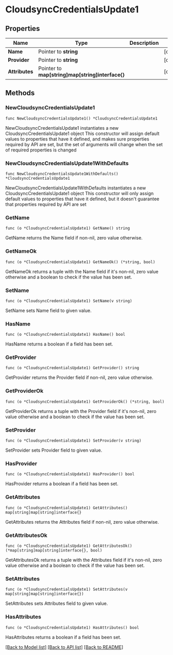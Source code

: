 # CloudsyncCredentialsUpdate1

## Properties

Name | Type | Description | Notes
------------ | ------------- | ------------- | -------------
**Name** | Pointer to **string** |  | [optional] 
**Provider** | Pointer to **string** |  | [optional] 
**Attributes** | Pointer to **map[string]map[string]interface{}** |  | [optional] 

## Methods

### NewCloudsyncCredentialsUpdate1

`func NewCloudsyncCredentialsUpdate1() *CloudsyncCredentialsUpdate1`

NewCloudsyncCredentialsUpdate1 instantiates a new CloudsyncCredentialsUpdate1 object
This constructor will assign default values to properties that have it defined,
and makes sure properties required by API are set, but the set of arguments
will change when the set of required properties is changed

### NewCloudsyncCredentialsUpdate1WithDefaults

`func NewCloudsyncCredentialsUpdate1WithDefaults() *CloudsyncCredentialsUpdate1`

NewCloudsyncCredentialsUpdate1WithDefaults instantiates a new CloudsyncCredentialsUpdate1 object
This constructor will only assign default values to properties that have it defined,
but it doesn't guarantee that properties required by API are set

### GetName

`func (o *CloudsyncCredentialsUpdate1) GetName() string`

GetName returns the Name field if non-nil, zero value otherwise.

### GetNameOk

`func (o *CloudsyncCredentialsUpdate1) GetNameOk() (*string, bool)`

GetNameOk returns a tuple with the Name field if it's non-nil, zero value otherwise
and a boolean to check if the value has been set.

### SetName

`func (o *CloudsyncCredentialsUpdate1) SetName(v string)`

SetName sets Name field to given value.

### HasName

`func (o *CloudsyncCredentialsUpdate1) HasName() bool`

HasName returns a boolean if a field has been set.

### GetProvider

`func (o *CloudsyncCredentialsUpdate1) GetProvider() string`

GetProvider returns the Provider field if non-nil, zero value otherwise.

### GetProviderOk

`func (o *CloudsyncCredentialsUpdate1) GetProviderOk() (*string, bool)`

GetProviderOk returns a tuple with the Provider field if it's non-nil, zero value otherwise
and a boolean to check if the value has been set.

### SetProvider

`func (o *CloudsyncCredentialsUpdate1) SetProvider(v string)`

SetProvider sets Provider field to given value.

### HasProvider

`func (o *CloudsyncCredentialsUpdate1) HasProvider() bool`

HasProvider returns a boolean if a field has been set.

### GetAttributes

`func (o *CloudsyncCredentialsUpdate1) GetAttributes() map[string]map[string]interface{}`

GetAttributes returns the Attributes field if non-nil, zero value otherwise.

### GetAttributesOk

`func (o *CloudsyncCredentialsUpdate1) GetAttributesOk() (*map[string]map[string]interface{}, bool)`

GetAttributesOk returns a tuple with the Attributes field if it's non-nil, zero value otherwise
and a boolean to check if the value has been set.

### SetAttributes

`func (o *CloudsyncCredentialsUpdate1) SetAttributes(v map[string]map[string]interface{})`

SetAttributes sets Attributes field to given value.

### HasAttributes

`func (o *CloudsyncCredentialsUpdate1) HasAttributes() bool`

HasAttributes returns a boolean if a field has been set.


[[Back to Model list]](../README.md#documentation-for-models) [[Back to API list]](../README.md#documentation-for-api-endpoints) [[Back to README]](../README.md)


